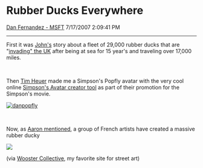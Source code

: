 <div id="page">

# Rubber Ducks Everywhere

[Dan Fernandez -
MSFT](https://social.msdn.microsoft.com/profile/Dan%20Fernandez%20-%20MSFT)
7/17/2007 2:09:41 PM

-----

<div id="content">

First it was [John's](http://blogs.msdn.com/johnmont) story about a
fleet of 29,000 rubber ducks that are "[invading" the
UK](http://www.iol.co.za/index.php?set_id=1&click_id=29&art_id=iol1183033157547D200)
after being at sea for 15 year's and traveling over 17,000 miles.

 

Then [Tim
Heuer](http://www.iol.co.za/index.php?set_id=1&click_id=29&art_id=iol1183033157547D200)
made me a Simpson's Popfly avatar with the very cool online [Simpson's
Avatar creator tool](http://www.simpsonsmovie.com/main.html) as part of
their promotion for the Simpson's
movie.

[![danpopfly](https://msdnshared.blob.core.windows.net/media/TNBlogsFS/BlogFileStorage/blogs_msdn/danielfe/WindowsLiveWriter/RubberDucksEverywhere_9CE6/danpopfly_thumb.jpg)](https://msdnshared.blob.core.windows.net/media/TNBlogsFS/BlogFileStorage/blogs_msdn/danielfe/WindowsLiveWriter/RubberDucksEverywhere_9CE6/danpopfly.jpg)

 

Now, as [Aaron
mentioned](http://www.brethorsting.com/uidesign/2007/07/we_never_thought_rubber_duckies_could_get_this_big.html),
a group of French artists have created a massive rubber ducky

![](http://www.woostercollective.com/2007/07/16/giantduck2.jpg)

(via [Wooster
Collective](http://www.woostercollective.com/2007/07/florentijn_hofmans_rubber_duckie.html),
my favorite site for street art)

</div>

</div>
